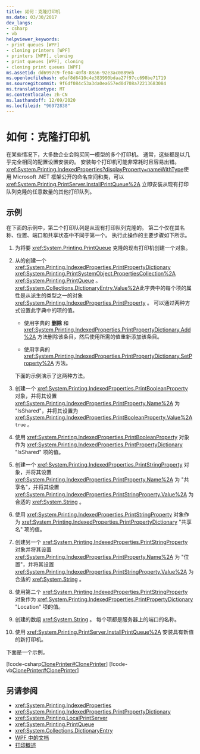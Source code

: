```yaml
---
title: 如何：克隆打印机
ms.date: 03/30/2017
dev_langs:
- csharp
- vb
helpviewer_keywords:
- print queues [WPF]
- cloning printers [WPF]
- printers [WPF], cloning
- print queues [WPF], cloning
- cloning print queues [WPF]
ms.assetid: dd6997c9-fe04-40f8-88a6-92e3ac0889eb
ms.openlocfilehash: e6af8d6410c4e383990bdaa27f97cc698be71719
ms.sourcegitcommit: 9f6df084c53a3da0ea657ed0d708a72213683084
ms.translationtype: MT
ms.contentlocale: zh-CN
ms.lasthandoff: 12/09/2020
ms.locfileid: "96972838"
---
```

# <a name="how-to-clone-a-printer"></a>如何：克隆打印机
在某些情况下，大多数企业会购买同一模型的多个打印机。 通常，这些都是以几乎完全相同的配置设置安装的。 安装每个打印机可能非常耗时且容易出错。 <xref:System.Printing.IndexedProperties?displayProperty=nameWithType>使用 Microsoft .NET 框架公开的命名空间和类，可以 <xref:System.Printing.PrintServer.InstallPrintQueue%2A> 立即安装从现有打印队列克隆的任意数量的其他打印队列。  
  
## <a name="example"></a>示例  
 在下面的示例中，第二个打印队列是从现有打印队列克隆的。 第二个仅在其名称、位置、端口和共享状态中不同于第一个。 执行此操作的主要步骤如下所示。  
  
1. 为将要 <xref:System.Printing.PrintQueue> 克隆的现有打印机创建一个对象。  
  
2. 从的创建一个 <xref:System.Printing.IndexedProperties.PrintPropertyDictionary> <xref:System.Printing.PrintSystemObject.PropertiesCollection%2A> <xref:System.Printing.PrintQueue> 。 <xref:System.Collections.DictionaryEntry.Value%2A>此字典中的每个项的属性是从派生的类型之一的对象 <xref:System.Printing.IndexedProperties.PrintProperty> 。 可以通过两种方式设置此字典中的项的值。  
  
    - 使用字典的 **删除** 和 <xref:System.Printing.IndexedProperties.PrintPropertyDictionary.Add%2A> 方法删除该条目，然后使用所需的值重新添加该条目。  
  
    - 使用字典的 <xref:System.Printing.IndexedProperties.PrintPropertyDictionary.SetProperty%2A> 方法。  
  
     下面的示例演示了这两种方法。  
  
3. 创建一个 <xref:System.Printing.IndexedProperties.PrintBooleanProperty> 对象，并将其设置 <xref:System.Printing.IndexedProperties.PrintProperty.Name%2A> 为 "IsShared"，并将其设置为 <xref:System.Printing.IndexedProperties.PrintBooleanProperty.Value%2A> `true` 。  
  
4. 使用 <xref:System.Printing.IndexedProperties.PrintBooleanProperty> 对象作为 <xref:System.Printing.IndexedProperties.PrintPropertyDictionary> "IsShared" 项的值。  
  
5. 创建一个 <xref:System.Printing.IndexedProperties.PrintStringProperty> 对象，并将其设置 <xref:System.Printing.IndexedProperties.PrintProperty.Name%2A> 为 "共享名"，并将其设置 <xref:System.Printing.IndexedProperties.PrintStringProperty.Value%2A> 为合适的 <xref:System.String> 。  
  
6. 使用 <xref:System.Printing.IndexedProperties.PrintStringProperty> 对象作为 <xref:System.Printing.IndexedProperties.PrintPropertyDictionary> "共享名" 项的值。  
  
7. 创建另一个 <xref:System.Printing.IndexedProperties.PrintStringProperty> 对象并将其设置 <xref:System.Printing.IndexedProperties.PrintProperty.Name%2A> 为 "位置"，并将其设置 <xref:System.Printing.IndexedProperties.PrintStringProperty.Value%2A> 为合适的 <xref:System.String> 。  
  
8. 使用第二个 <xref:System.Printing.IndexedProperties.PrintStringProperty> 对象作为 <xref:System.Printing.IndexedProperties.PrintPropertyDictionary> "Location" 项的值。  
  
9. 创建的数组 <xref:System.String> 。 每个项都是服务器上的端口的名称。  
  
10. 使用 <xref:System.Printing.PrintServer.InstallPrintQueue%2A> 安装具有新值的新打印机。  
  
 下面是一个示例。  
  
 [!code-csharp[ClonePrinter#ClonePrinter](~/samples/snippets/csharp/VS_Snippets_Wpf/ClonePrinter/CSharp/Program.cs#cloneprinter)]
 [!code-vb[ClonePrinter#ClonePrinter](~/samples/snippets/visualbasic/VS_Snippets_Wpf/ClonePrinter/visualbasic/program.vb#cloneprinter)]  
  
## <a name="see-also"></a>另请参阅

- <xref:System.Printing.IndexedProperties>
- <xref:System.Printing.IndexedProperties.PrintPropertyDictionary>
- <xref:System.Printing.LocalPrintServer>
- <xref:System.Printing.PrintQueue>
- <xref:System.Collections.DictionaryEntry>
- [WPF 中的文档](documents-in-wpf.md)
- [打印概述](printing-overview.md)
